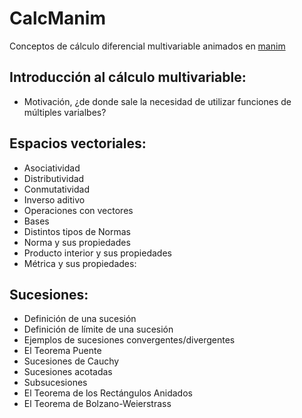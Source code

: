 # CalcManim
Conceptos de cálculo diferencial multivariable animados en [manim](https://github.com/3b1b/manim)

## Introducción al cálculo multivariable:
  - Motivación, ¿de donde sale la necesidad de utilizar funciones de múltiples varialbes?

## Espacios vectoriales:
  - Asociatividad
  - Distributividad
  - Conmutatividad
  - Inverso aditivo
  - Operaciones con vectores
  - Bases
  - Distintos tipos de Normas
  - Norma y sus propiedades
  - Producto interior y sus propiedades
  - Métrica y sus propiedades:
  
## Sucesiones:
  - Definición de una sucesión
  - Definición de límite de una sucesión
  - Ejemplos de sucesiones convergentes/divergentes
  - El Teorema Puente
  - Sucesiones de Cauchy
  - Sucesiones acotadas
  - Subsucesiones
  - El Teorema de los Rectángulos Anidados
  - El Teorema de Bolzano-Weierstrass 
  
